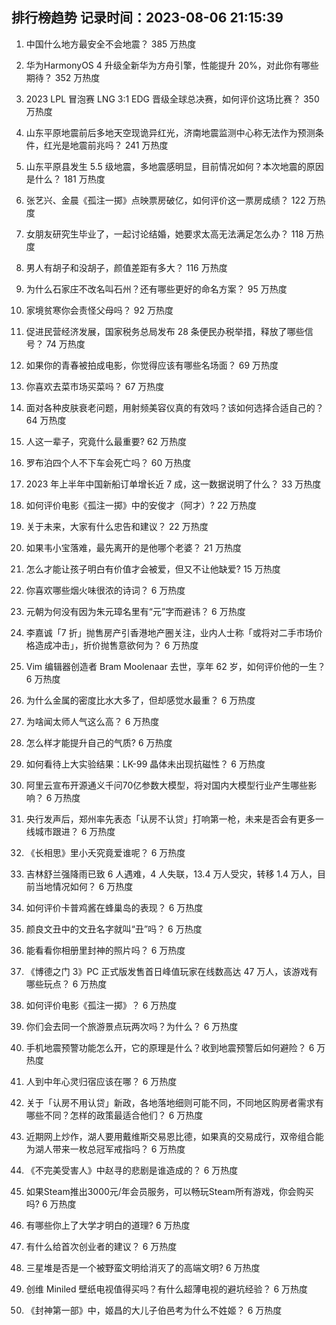 
## 排行榜趋势 记录时间：2023-08-06 21:15:39
  
  1. 中国什么地方最安全不会地震？ 385 万热度
    
  2. 华为HarmonyOS 4 升级全新华为方舟引擎，性能提升 20%，对此你有哪些期待？ 352 万热度
    
  3. 2023 LPL 冒泡赛 LNG 3:1 EDG 晋级全球总决赛，如何评价这场比赛？ 350 万热度
    
  4. 山东平原地震前后多地天空现诡异红光，济南地震监测中心称无法作为预测条件，红光是地震前兆吗？ 241 万热度
    
  5. 山东平原县发生 5.5 级地震，多地震感明显，目前情况如何？本次地震的原因是什么？ 181 万热度
    
  6. 张艺兴、金晨《孤注一掷》点映票房破亿，如何评价这一票房成绩？ 122 万热度
    
  7. 女朋友研究生毕业了，一起讨论结婚，她要求太高无法满足怎么办？ 118 万热度
    
  8. 男人有胡子和没胡子，颜值差距有多大？ 116 万热度
    
  9. 为什么石家庄不改名叫石州？还有哪些更好的命名方案？ 95 万热度
    
  10. 家境贫寒你会责怪父母吗？ 92 万热度
    
  11. 促进民营经济发展，国家税务总局发布 28 条便民办税举措，释放了哪些信号？ 74 万热度
    
  12. 如果你的青春被拍成电影，你觉得应该有哪些名场面？ 69 万热度
    
  13. 你喜欢去菜市场买菜吗？ 67 万热度
    
  14. 面对各种皮肤衰老问题，用射频美容仪真的有效吗？该如何选择合适自己的？ 64 万热度
    
  15. 人这一辈子，究竟什么最重要? 62 万热度
    
  16. 罗布泊四个人不下车会死亡吗？ 60 万热度
    
  17. 2023 年上半年中国新船订单增长近 7 成，这一数据说明了什么？ 33 万热度
    
  18. 如何评价电影《孤注一掷》中的安俊才（阿才）? 22 万热度
    
  19. 关于未来，大家有什么忠告和建议？ 22 万热度
    
  20. 如果韦小宝落难，最先离开的是他哪个老婆？ 21 万热度
    
  21. 怎么才能让孩子明白有价值才会被爱，但又不让他缺爱? 15 万热度
    
  22. 你喜欢哪些烟火味很浓的诗词？ 6 万热度
    
  23. 元朝为何没有因为朱元璋名里有“元”字而避讳？ 6 万热度
    
  24. 李嘉诚「7 折」抛售房产引香港地产圈关注，业内人士称「或将对二手市场价格造成冲击」，折价抛售意欲何为？ 6 万热度
    
  25. Vim 编辑器创造者 Bram Moolenaar 去世，享年 62 岁，如何评价他的一生？ 6 万热度
    
  26. 为什么金属的密度比水大多了，但却感觉水最重？ 6 万热度
    
  27. 为啥闻太师人气这么高？ 6 万热度
    
  28. 怎么样才能提升自己的气质? 6 万热度
    
  29. 如何看待上大实验结果：LK-99 晶体未出现抗磁性？ 6 万热度
    
  30. 阿里云宣布开源通义千问70亿参数大模型，将对国内大模型行业产生哪些影响？ 6 万热度
    
  31. 央行发声后，郑州率先表态「认房不认贷」打响第一枪，未来是否会有更多一线城市跟进？ 6 万热度
    
  32. 《长相思》里小夭究竟爱谁呢？ 6 万热度
    
  33. 吉林舒兰强降雨已致 6 人遇难，4 人失联，13.4 万人受灾，转移 1.4 万人，目前当地情况如何？ 6 万热度
    
  34. 如何评价卡普鸡酱在蜂巢岛的表现？ 6 万热度
    
  35. 颜良文丑中的文丑名字就叫“丑”吗？ 6 万热度
    
  36. 能看看你相册里封神的照片吗？ 6 万热度
    
  37. 《博德之门 3》PC 正式版发售首日峰值玩家在线数高达  47 万人，该游戏有哪些玩点？ 6 万热度
    
  38. 如何评价电影《孤注一掷》？ 6 万热度
    
  39. 你们会去同一个旅游景点玩两次吗？为什么？ 6 万热度
    
  40. 手机地震预警功能怎么开，它的原理是什么？收到地震预警后如何避险？ 6 万热度
    
  41. 人到中年心灵归宿应该在哪？ 6 万热度
    
  42. 关于「认房不用认贷」新政，各地落地细则可能不同，不同地区购房者需求有哪些不同？怎样的政策最适合他们？ 6 万热度
    
  43. 近期网上炒作，湖人要用戴维斯交易恩比德，如果真的交易成行，双帝组合能为湖人带来一枚总冠军戒指吗？ 6 万热度
    
  44. 《不完美受害人》中赵寻的悲剧是谁造成的？ 6 万热度
    
  45. 如果Steam推出3000元/年会员服务，可以畅玩Steam所有游戏，你会购买吗? 6 万热度
    
  46. 有哪些你上了大学才明白的道理? 6 万热度
    
  47. 有什么给首次创业者的建议？ 6 万热度
    
  48. 三星堆是否是一个被野蛮文明给消灭了的高端文明? 6 万热度
    
  49. 创维 Miniled 壁纸电视值得买吗？有什么超薄电视的避坑经验？ 6 万热度
    
  50. 《封神第一部》中，姬昌的大儿子伯邑考为什么不姓姬？ 6 万热度
    